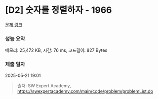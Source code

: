 # [D2] 숫자를 정렬하자 - 1966 

[문제 링크](https://swexpertacademy.com/main/code/problem/problemDetail.do?contestProbId=AV5PrmyKAWEDFAUq) 

### 성능 요약

메모리: 25,472 KB, 시간: 76 ms, 코드길이: 827 Bytes

### 제출 일자

2025-05-21 19:01



> 출처: SW Expert Academy, https://swexpertacademy.com/main/code/problem/problemList.do